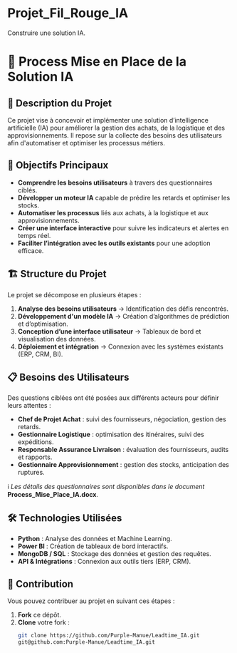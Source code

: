 # Projet_Fil_Rouge_IA
Construire une solution IA. 


# 🚀 Process Mise en Place de la Solution IA

## 📌 Description du Projet
Ce projet vise à concevoir et implémenter une solution d’intelligence artificielle (IA) pour améliorer la gestion des achats, de la logistique et des approvisionnements. Il repose sur la collecte des besoins des utilisateurs afin d'automatiser et optimiser les processus métiers.

## 🎯 Objectifs Principaux
- **Comprendre les besoins utilisateurs** à travers des questionnaires ciblés.
- **Développer un moteur IA** capable de prédire les retards et optimiser les stocks.
- **Automatiser les processus** liés aux achats, à la logistique et aux approvisionnements.
- **Créer une interface interactive** pour suivre les indicateurs et alertes en temps réel.
- **Faciliter l’intégration avec les outils existants** pour une adoption efficace.

## 🏗️ Structure du Projet
Le projet se décompose en plusieurs étapes :
1. **Analyse des besoins utilisateurs** → Identification des défis rencontrés.
2. **Développement d'un modèle IA** → Création d’algorithmes de prédiction et d’optimisation.
3. **Conception d’une interface utilisateur** → Tableaux de bord et visualisation des données.
4. **Déploiement et intégration** → Connexion avec les systèmes existants (ERP, CRM, BI).

## 📋 Besoins des Utilisateurs
Des questions ciblées ont été posées aux différents acteurs pour définir leurs attentes :
- **Chef de Projet Achat** : suivi des fournisseurs, négociation, gestion des retards.
- **Gestionnaire Logistique** : optimisation des itinéraires, suivi des expéditions.
- **Responsable Assurance Livraison** : évaluation des fournisseurs, audits et rapports.
- **Gestionnaire Approvisionnement** : gestion des stocks, anticipation des ruptures.

ℹ️ _Les détails des questionnaires sont disponibles dans le document_ **Process_Mise_Place_IA.docx**.

## 🛠️ Technologies Utilisées
- **Python** : Analyse des données et Machine Learning.
- **Power BI** : Création de tableaux de bord interactifs.
- **MongoDB / SQL** : Stockage des données et gestion des requêtes.
- **API & Intégrations** : Connexion aux outils tiers (ERP, CRM).

## 🚀 Contribution
Vous pouvez contribuer au projet en suivant ces étapes :
1. **Fork** ce dépôt.
2. **Clone** votre fork :
   ```sh
   git clone https://github.com/Purple-Manue/Leadtime_IA.git
   git@github.com:Purple-Manue/Leadtime_IA.git

